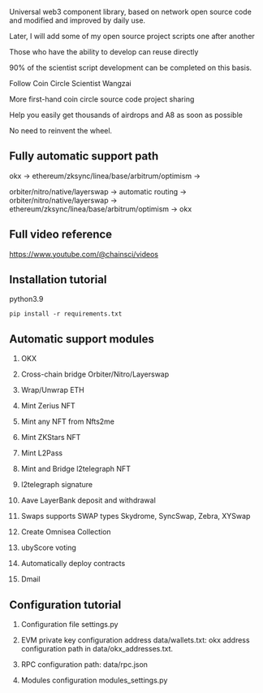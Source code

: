 
Universal web3 component library, based on network open source code and modified and improved by daily use.

Later, I will add some of my open source project scripts one after another

Those who have the ability to develop can reuse directly

90% of the scientist script development can be completed on this basis.

Follow Coin Circle Scientist Wangzai

More first-hand coin circle source code project sharing

Help you easily get thousands of airdrops and A8 as soon as possible


No need to reinvent the wheel.

## Fully automatic support path

okx -> ethereum/zksync/linea/base/arbitrum/optimism ->

orbiter/nitro/native/layerswap -> automatic routing -> orbiter/nitro/native/layerswap -> ethereum/zksync/linea/base/arbitrum/optimism -> okx

## Full video reference
https://www.youtube.com/@chainsci/videos

## Installation tutorial

python3.9

```
pip install -r requirements.txt
```

## Automatic support modules

1. OKX

2. Cross-chain bridge Orbiter/Nitro/Layerswap

3. Wrap/Unwrap ETH

4. Mint Zerius NFT

5. Mint any NFT from Nfts2me

6. Mint ZKStars NFT

7. Mint L2Pass

8. Mint and Bridge l2telegraph NFT

9. l2telegraph signature

10. Aave LayerBank deposit and withdrawal

11. Swaps supports SWAP types Skydrome, SyncSwap, Zebra, XYSwap

12. Create Omnisea Collection

13. ubyScore voting

14. Automatically deploy contracts

15. Dmail

## Configuration tutorial

1. Configuration file settings.py

2. EVM private key configuration address data/wallets.txt: okx address configuration path in data/okx_addresses.txt.

3. RPC configuration path: data/rpc.json

4. Modules configuration modules_settings.py

